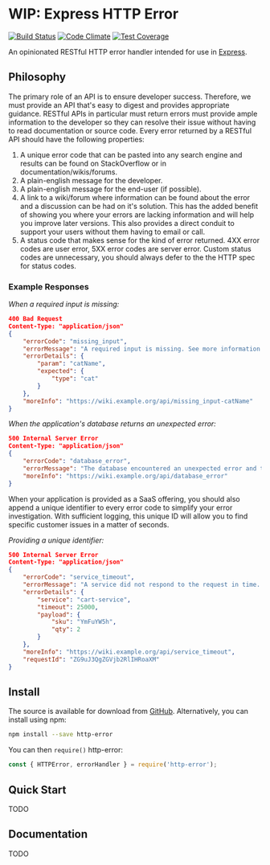 # WIP: Express HTTP Error

[![Build Status][1]][2] [![Code Climate][3]][4] [![Test Coverage][5]][6]

[1]: https://travis-ci.org/stezu/express-http-error.svg?branch=master
[2]: https://travis-ci.org/stezu/express-http-error

[3]: https://codeclimate.com/github/stezu/express-http-error/badges/gpa.svg
[4]: https://codeclimate.com/github/stezu/express-http-error

[5]: https://codeclimate.com/github/stezu/express-http-error/badges/coverage.svg
[6]: https://codeclimate.com/github/stezu/express-http-error/coverage

An opinionated RESTful HTTP error handler intended for use in [Express](http://npmjs.com/package/express).

## Philosophy

The primary role of an API is to ensure developer success. Therefore, we must provide an API that's easy to digest and provides appropriate guidance. RESTful APIs in particular must return errors must provide ample information to the developer so they can resolve their issue without having to read documentation or source code. Every error returned by a RESTful API should have the following properties:

1. A unique error code that can be pasted into any search engine and results can be found on StackOverflow or in documentation/wikis/forums.
2. A plain-english message for the developer.
3. A plain-english message for the end-user (if possible).
4. A link to a wiki/forum where information can be found about the error and a discussion can be had on it's solution. This has the added benefit of showing you where your errors are lacking information and will help you improve later versions. This also provides a direct conduit to support your users without them having to email or call.
5. A status code that makes sense for the kind of error returned. 4XX error codes are user error, 5XX error codes are server error. Custom status codes are unnecessary, you should always defer to the the HTTP spec for status codes.

### Example Responses

*When a required input is missing:*
```json
400 Bad Request
Content-Type: "application/json"
{
    "errorCode": "missing_input",
    "errorMessage": "A required input is missing. See more information in errorDetails.",
    "errorDetails": {
        "param": "catName",
        "expected": {
            "type": "cat"
        }
    },
    "moreInfo": "https://wiki.example.org/api/missing_input-catName"
}
```

*When the application's database returns an unexpected error:*
```json
500 Internal Server Error
Content-Type: "application/json"
{
    "errorCode": "database_error",
    "errorMessage": "The database encountered an unexpected error and the request could not be completed.",
    "moreInfo": "https://wiki.example.org/api/database_error"
}
```

When your application is provided as a SaaS offering, you should also append a unique identifier to every error code to simplify your error investigation. With sufficient logging, this unique ID will allow you to find specific customer issues in a matter of seconds.

*Providing a unique identifier:*
```json
500 Internal Server Error
Content-Type: "application/json"
{
    "errorCode": "service_timeout",
    "errorMessage": "A service did not respond to the request in time. See more information in errorDetails.",
    "errorDetails": {
        "service": "cart-service",
        "timeout": 25000,
        "payload": {
            "sku": "YmFuYW5h",
            "qty": 2
        }
    },
    "moreInfo": "https://wiki.example.org/api/service_timeout",
    "requestId": "ZG9uJ3QgZGVjb2RlIHRoaXM"
}
```

## Install

The source is available for download from [GitHub](https://github.com/stezu/http-error). Alternatively, you can install using npm:

```bash
npm install --save http-error
```

You can then `require()` http-error:

```js
const { HTTPError, errorHandler } = require('http-error');
```

## Quick Start

TODO

## Documentation

TODO
